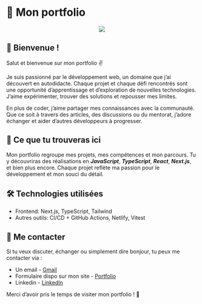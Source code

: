 # 🎨 Mon portfolio

<p align="center">
  <a href="https://skillicons.dev">
    <img src="https://skillicons.dev/icons?i=ts,react,tailwind,vite" />
  </a>
</p>

## 👋 Bienvenue !

Salut et bienvenue sur mon portfolio ✌️

Je suis passionné par le développement web, un domaine que j’ai découvert en autodidacte. Chaque projet et chaque défi rencontrés sont une opportunité d’apprentissage et d’exploration de nouvelles technologies. J’aime expérimenter, trouver des solutions et repousser mes limites.

En plus de coder, j’aime partager mes connaissances avec la communauté. Que ce soit à travers des articles, des discussions ou du mentorat, j’adore échanger et aider d’autres développeurs à progresser.

## 🚀 Ce que tu trouveras ici

Mon portfolio regroupe mes projets, mes compétences et mon parcours. Tu y découvriras des réalisations en **_JavaScript_**, **_TypeScript_**, **_React_**, **_Next.js_**, et bien plus encore. Chaque projet reflète ma passion pour le développement et mon souci du détail.

## 🛠️ Technologies utilisées

- Frontend: Next.js, TypeScript, Tailwind
- Autres outils: CI/CD + GitHub Actions, Netlify, Vitest

## 📩 Me contacter

Si tu veux discuter, échanger ou simplement dire bonjour, tu peux me contacter via :

- Un email - [Gmail](mailto:calcagnoloic93@gmail.com)
- Formulaire dispo sur mon site - [Portfolio](https://calcagno-loic.netlify.app/)
- Linkedin - [LinkedIn](https://www.linkedin.com/in/loic-calcagno/)

Merci d’avoir pris le temps de visiter mon portfolio ! 🚀
